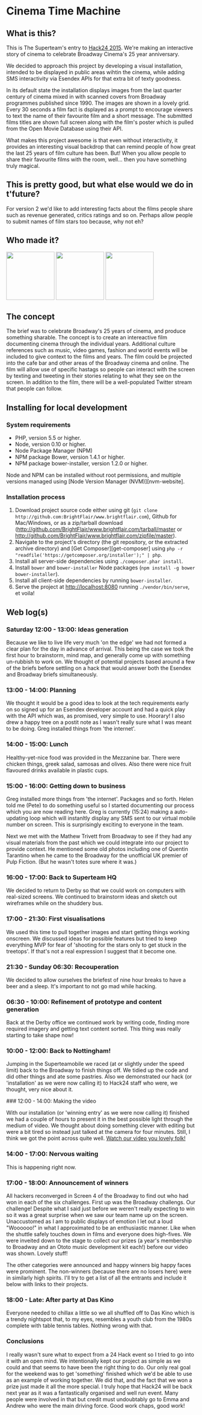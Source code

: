# Cinema Time Machine

## What is this?

This is The Superteam's entry to [Hack24 2015](h24-web). We're making an interactive story of cinema to celebrate Broadway Cinema's 25 year anniversary.

We decided to approach this project by developing a visual installation, intended to be displayed in public areas wihtin the cinema, while adding SMS interactivity via Esendex APIs for that extra bit of texty goodness. 

In its default state the installation displays images from the last quarter century of cinema mixed in with scanned covers from Broadway programmes published since 1990. The images are shown in a lovely grid. Every 30 seconds a film fact is dsplayed as a prompt to encourage viewers to text the name of their favourite film and a short message. The submitted films titles are shown full screen along with the film's poster which is pulled from the Open Movie Database using their API.

What makes this project awesome is that even without interactivity, it provides an interesting visual backdrop that can remind people of how great the last 25 years of film culture has been. But! When you allow people to share their favourite films with the room, well... then you have something truly magical.

## This is pretty good, but what else would we do in t'future?

For version 2 we'd like to add interesting facts about the films people share such as revenue generated, critics ratings and so on. Perhaps allow people to submit names of film stars too because, why not eh?

## Who made it?

<a target="_blank" href="http://twitter.com/clarkcx"><img src="https://pbs.twimg.com/profile_images/581455432830550016/7AKXlqoE.jpg" width=128 /></a>
<a target="_blank" href="http://twitter.com/littlehelli"><img src="https://pbs.twimg.com/profile_images/594251815409033217/l3weUs9d.jpg" width=128 /></a>
<a target="_blank" href="http://twitter.com/g105b"><img src="https://pbs.twimg.com/profile_images/542405561887649792/phT0XVks.jpeg" width=128 /></a>

## The concept

The brief was to celebrate Broadway's 25 years of cinema, and produce something sharable. The concept is to create an intereactive film documenting cinema through the individual years. Additional culture references such as music, video games, fashion and world events will be included to give context to the films and years. The film could be projected into the cafe bar and other areas of the Broadway cinema and online. The film will allow use of specific hastags so people can interact with the screen by texting and tweeting in their stories relating to what they see on the screen. In addition to the film, there will be a well-populated Twitter stream that people can follow.

[h24-web]: http://www.hack24.co.uk/

## Installing for local development

### System requirements

+ PHP, version 5.5 or higher.
+ Node, version 0.10 or higher.
+ Node Package Manager (NPM)
+ NPM package Bower, version 1.4.1 or higher.
+ NPM package bower-installer, version 1.2.0 or higher.

Node and NPM can be installed without root permissions, and multiple versions managed using [Node Version Manager (NVM)][nvm-website].

### Installation process

1. Download project source code either using git (`git clone http://github.com:BrightFlair/www.brightflair.com`), Github for Mac/Windows, or as a zip/tarball download (http://github.com/BrightFlair/www.brightflair.com/tarball/master or http://github.com/BrightFlair/www.brightflair.com/zipfile/master).
2. Navigate to the project's directory (the git repository, or the extracted archive directory) and [Get Composer][get-composer] using `php -r "readfile('https://getcomposer.org/installer');" | php`.
3. Install all server-side dependencies using `./composer.phar install`.
4. Install `bower` and `bower-installer` Node packages (`npm install -g bower bower-installer`).
5. Install all client-side dependencies by running `bower-installer`.
6. Serve the project at [http://localhost:8080](http://localhost:8080) running `./vendor/bin/serve`, et voila!

## Web log(s)

### Saturday 12:00 - 13:00: Ideas generation

Because we like to live life very much 'on the edge' we had not formed a clear plan for the day in advance of arrival. This being the case we took the first hour to brainstorm, mind map, and generally come up with something un-rubbish to work on. We thought of potential projects based around a few of the briefs before settling on a hack that would answer both the Esendex and Broadway briefs simultaneously.

### 13:00 - 14:00: Planning

We thought it would be a good idea to look at the tech requirements early on so signed up for an Esendex developer account and had a quick play with the API which was, as promised, very simple to use. Hoorary! I also drew a happy tree on a postit note as I wasn't really sure what I was meant to be doing. Greg installed things from 'the internet'.

### 14:00 - 15:00: Lunch

Healthy-yet-nice food was provided in the Mezzanine bar. There were chicken things, greek salad, samosas and olives. Also there were nice fruit flavoured drinks available in plastic cups.

### 15:00 - 16:00: Getting down to business

Greg installed more things from 'the internet'. Packages and so forth. Helen told me (Pete) to do something useful so I started documenting our process which you are now reading here. Greg is currently (15:24) making a auto-updating loop which will instanltly display any SMS sent to our virtual mobile number on screen. This is surprisingly exciting to everyone in the team.

Next we met with the Mathew Trivett from Broadway to see if they had any visual materials from the past which we could integrate into our project to provide context. He mentioned some old photos including one of Quentin Tarantino when he came to the Broadway for the unofficial UK premier of Pulp Fiction. (But he wasn't totes sure where it was.)

### 16:00 - 17:00: Back to Superteam HQ

We decided to return to Derby so that we could work on computers with real-sized screens. We continued to brainstorm ideas and sketch out wireframes while on the shuddery bus.

### 17:00 - 21:30: First visualisations

We used this time to pull together images and start getting things working onscreen. We discussed ideas for possible features but tried to keep everything MVP for fear of 'shooting for the stars only to get stuck in the treetops'. If that's not a real expression I suggest that it become one.

### 21:30 - Sunday 06:30: Recouperation

We decided to allow ourselves the briefest of nine hour breaks to have a beer and a sleep. It's important to not go mad while hacking.

### 06:30 - 10:00: Refinement of prototype and content generation

Back at the Derby office we continued work by writing code, finding more required imagery and getting text content sorted. This thing was really starting to take shape now!

### 10:00 - 12:00: Back to Nottingham!

Jumping in the Superteamobile we raced (at or slightly under the speed limit) back to the Broadway to finish things off. We tidied up the code and did other things and ate some pastries. Also we demonstrated our hack (or 'installation' as we were now calling it) to Hack24 staff who were, we thought, very nice about it. 

### 12:00 - 14:00: Making the video

With our installation (or 'winning entry' as we were now calling it) finished we had a couple of hours to present it in the best possible light through the medium of video. We thought about doing something clever with editing but were a bit tired so instead just talked at the camera for four minutes. Still, I think we got the point across quite well. 
[Watch our video you lovely folk!](https://vimeo.com/126722502)

### 14:00 - 17:00: Nervous waiting

This is happening right now. 

### 17:00 - 18:00: Announcement of winners

All hackers reconverged in Screen 4 of the Broadway to find out who had won in each of the six challenges. First up was the Broadway challengs. Our challenge! Despite what I said just before we weren't really expecting to win so it was a great surprise when we saw our team name up on the screen. Unaccustomed as I am to public displays of emotion I let out a loud "Woooooo!" in what I approximated to be an enthusiastic manner. Like when the shuttle safely touches down in films and everyone does high-fives. We were inveited down to the stage to collect our prizes (a year's membership to Broadway and an Ototo music development kit each!) before our video was shown. Lovely stuff!

The other categories were announced and happy winners big happy faces were prominent. The non-winners (because there are no losers here) were in similarly high spirits. I'll try to get a list of all the entrants and include it below with links to their projects.

### 18:00 - Late: After party at Das Kino

Everyone needed to chillax a little so we all shuffled off to Das Kino which is a trendy nightspot that, to my eyes, resembles a youth club from the 1980s complete with table tennis tables. Nothing wrong with that.

### Conclusions

I really wasn't sure what to expect from a 24 Hack event so I tried to go into it with an open mind. We intentionally kept our project as simple as we could and that seems to have been the right thing to do. Our only real goal for the weekend was to get 'something' finished which we'd be able to use as an example of working together. We did that, and the fact that we won a prize just made it all the more special. I truly hope that Hack24 will be back next year as it was a fantastically organised and well run event. Many people were involved in that but credit must undoubtably go to Emma and Andrew who were the main driving force. Good work chaps, good work!
